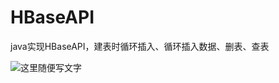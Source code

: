 # HBaseAPI
java实现HBaseAPI，建表时循环插入、循环插入数据、删表、查表

![这里随便写文字](https://github.com/JackFong/HBaseAPI/HBaseAPI/创建表.png)

